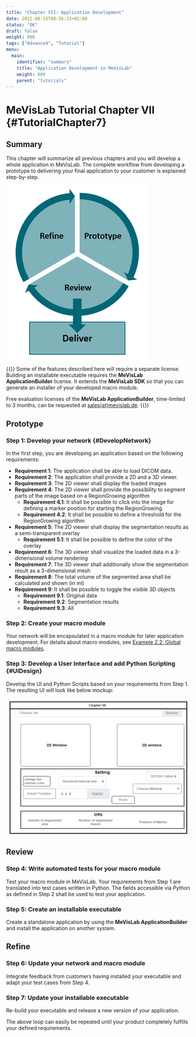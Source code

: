 ```yaml
---
title: "Chapter VII: Application Development"
date: 2022-06-15T08:56:33+02:00
status: "OK"
draft: false
weight: 800
tags: ["Advanced", "Tutorial"]
menu: 
  main:
    identifier: "summary"
    title: "Application Development in MeVisLab"
    weight: 800
    parent: "tutorials"
---
```


# MeVisLab Tutorial Chapter VII {#TutorialChapter7}
## Summary
This chapter will summarize all previous chapters and you will develop a whole application in MeVisLab. The complete workflow from developing a prototype to delivering your final application to your customer is explained step-by-step.

![Prototype to Product](/images/tutorials/summary/Prototyping.png "Prototype to Product")

{{<alert class="warning" caption="Licensing">}}
Some of the features described here will require a separate license. Building an installable executable requires the **MeVisLab ApplicationBuilder** license. It extends the **MeVisLab SDK** so that you can generate an installer of your developed macro module.

Free evaluation licenses of the **MeVisLab ApplicationBuilder**, time-limited to 3 months, can be requested at [sales(at)mevislab.de](mailto://sales@mevislab.de).
{{</alert>}}

## Prototype
### Step 1: Develop your network {#DevelopNetwork}
In the first step, you are developing an application based on the following requirements:
* **Requirement 1**: The application shall be able to load DICOM data.
* **Requirement 2**: The application shall provide a 2D and a 3D viewer.
* **Requirement 3**: The 2D viewer shall display the loaded images
* **Requirement 4**: The 2D viewer shall provide the possibility to segment parts of the image based on a RegionGrowing algorithm
  * **Requirement 4.1**: It shall be possible to click into the image for defining a marker position for starting the RegionGrowing
  * **Requirement 4.2**: It shall be possible to define a threshold for the RegionGrowing algorithm
* **Requirement 5**: The 2D viewer shall display the segmentation results as a semi-transparent overlay
  * **Requirement 5.1**: It shall be possible to define the color of the overlay
* **Requirement 6**: The 3D viewer shall visualize the loaded data in a 3-dimensional volume rendering
* **Requirement 7**: The 3D viewer shall additionally show the segmentation result as a 3-dimensional mesh
* **Requirement 8**: The total volume of the segmented area shall be calculated and shown (in ml)
* **Requirement 9**: It shall be possible to toggle the visible 3D objects
  * **Requirement 9.1**: Original data
  * **Requirement 9.2**: Segmentation results
  * **Requirement 9.3**: All

### Step 2: Create your macro module
Your network will be encapsulated in a macro module for later application development. For details about macro modules, see [Example 2.2: Global macro modules](/tutorials/basicmechanisms/macromodules/globalmacromodules/).

### Step 3: Develop a User Interface and add Python Scripting {#UIDesign}
Develop the UI and Python Scripts based on your requirements from Step 1. The resulting UI will look like below mockup:

![User Interface Design](/images/tutorials/summary/UIMockUp.png "User Interface Design")

## Review
### Step 4: Write automated tests for your macro module
Test your macro module in MeVisLab. Your requirements from Step 1 are translated into test cases written in Python. The fields accessible via Python as defined in Step 2 shall be used to test your application.

### Step 5: Create an installable executable
Create a standalone application by using the **MeVisLab ApplicationBuilder** and install the application on another system.

## Refine
### Step 6: Update your network and macro module
Integrate feedback from customers having installed your executable and adapt your test cases from Step 4.

### Step 7: Update your installable executable
Re-build your executable and release a new version of your application.

The above loop can easily be repeated until your product completely fulfills your defined requirements.
